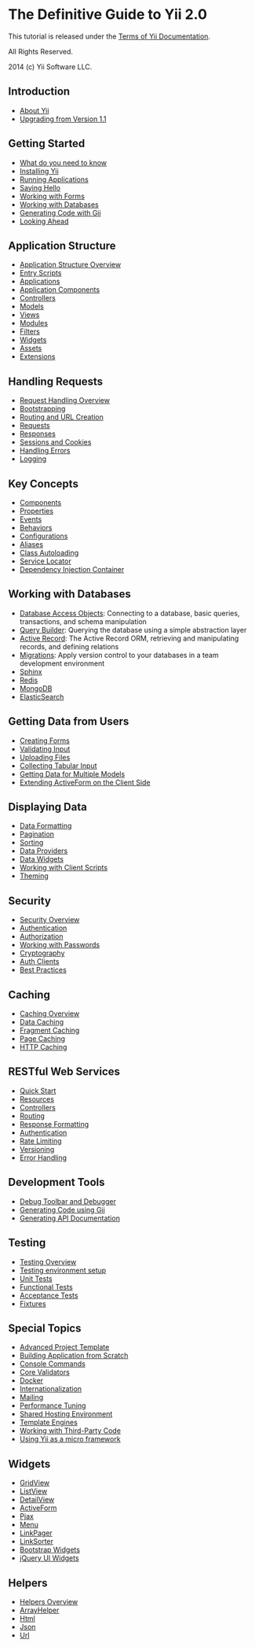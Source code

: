 The Definitive Guide to Yii 2.0
===============================

This tutorial is released under the [Terms of Yii Documentation](https://www.yiiframework.com/doc/terms/).

All Rights Reserved.

2014 (c) Yii Software LLC.


Introduction
------------

* [About Yii](intro-yii.md)
* [Upgrading from Version 1.1](intro-upgrade-from-v1.md)


Getting Started
---------------

* [What do you need to know](start-prerequisites.md)
* [Installing Yii](start-installation.md)
* [Running Applications](start-workflow.md)
* [Saying Hello](start-hello.md)
* [Working with Forms](start-forms.md)
* [Working with Databases](start-databases.md)
* [Generating Code with Gii](start-gii.md)
* [Looking Ahead](start-looking-ahead.md)


Application Structure
---------------------

* [Application Structure Overview](structure-overview.md)
* [Entry Scripts](structure-entry-scripts.md)
* [Applications](structure-applications.md)
* [Application Components](structure-application-components.md)
* [Controllers](structure-controllers.md)
* [Models](structure-models.md)
* [Views](structure-views.md)
* [Modules](structure-modules.md)
* [Filters](structure-filters.md)
* [Widgets](structure-widgets.md)
* [Assets](structure-assets.md)
* [Extensions](structure-extensions.md)


Handling Requests
-----------------

* [Request Handling Overview](runtime-overview.md)
* [Bootstrapping](runtime-bootstrapping.md)
* [Routing and URL Creation](runtime-routing.md)
* [Requests](runtime-requests.md)
* [Responses](runtime-responses.md)
* [Sessions and Cookies](runtime-sessions-cookies.md)
* [Handling Errors](runtime-handling-errors.md)
* [Logging](runtime-logging.md)


Key Concepts
------------

* [Components](concept-components.md)
* [Properties](concept-properties.md)
* [Events](concept-events.md)
* [Behaviors](concept-behaviors.md)
* [Configurations](concept-configurations.md)
* [Aliases](concept-aliases.md)
* [Class Autoloading](concept-autoloading.md)
* [Service Locator](concept-service-locator.md)
* [Dependency Injection Container](concept-di-container.md)


Working with Databases
----------------------

* [Database Access Objects](db-dao.md): Connecting to a database, basic queries, transactions, and schema manipulation
* [Query Builder](db-query-builder.md): Querying the database using a simple abstraction layer
* [Active Record](db-active-record.md): The Active Record ORM, retrieving and manipulating records, and defining relations
* [Migrations](db-migrations.md): Apply version control to your databases in a team development environment
* [Sphinx](https://www.yiiframework.com/extension/yiisoft/yii2-sphinx/doc/guide)
* [Redis](https://www.yiiframework.com/extension/yiisoft/yii2-redis/doc/guide)
* [MongoDB](https://www.yiiframework.com/extension/yiisoft/yii2-mongodb/doc/guide)
* [ElasticSearch](https://www.yiiframework.com/extension/yiisoft/yii2-elasticsearch/doc/guide)


Getting Data from Users
-----------------------

* [Creating Forms](input-forms.md)
* [Validating Input](input-validation.md)
* [Uploading Files](input-file-upload.md)
* [Collecting Tabular Input](input-tabular-input.md)
* [Getting Data for Multiple Models](input-multiple-models.md)
* [Extending ActiveForm on the Client Side](input-form-javascript.md)


Displaying Data
---------------

* [Data Formatting](output-formatting.md)
* [Pagination](output-pagination.md)
* [Sorting](output-sorting.md)
* [Data Providers](output-data-providers.md)
* [Data Widgets](output-data-widgets.md)
* [Working with Client Scripts](output-client-scripts.md)
* [Theming](output-theming.md)


Security
--------

* [Security Overview](security-overview.md)
* [Authentication](security-authentication.md)
* [Authorization](security-authorization.md)
* [Working with Passwords](security-passwords.md)
* [Cryptography](security-cryptography.md)
* [Auth Clients](https://www.yiiframework.com/extension/yiisoft/yii2-authclient/doc/guide)
* [Best Practices](security-best-practices.md)


Caching
-------

* [Caching Overview](caching-overview.md)
* [Data Caching](caching-data.md)
* [Fragment Caching](caching-fragment.md)
* [Page Caching](caching-page.md)
* [HTTP Caching](caching-http.md)


RESTful Web Services
--------------------

* [Quick Start](rest-quick-start.md)
* [Resources](rest-resources.md)
* [Controllers](rest-controllers.md)
* [Routing](rest-routing.md)
* [Response Formatting](rest-response-formatting.md)
* [Authentication](rest-authentication.md)
* [Rate Limiting](rest-rate-limiting.md)
* [Versioning](rest-versioning.md)
* [Error Handling](rest-error-handling.md)


Development Tools
-----------------

* [Debug Toolbar and Debugger](https://www.yiiframework.com/extension/yiisoft/yii2-debug/doc/guide)
* [Generating Code using Gii](https://www.yiiframework.com/extension/yiisoft/yii2-gii/doc/guide)
* [Generating API Documentation](https://www.yiiframework.com/extension/yiisoft/yii2-apidoc)


Testing
-------

* [Testing Overview](test-overview.md)
* [Testing environment setup](test-environment-setup.md)
* [Unit Tests](test-unit.md)
* [Functional Tests](test-functional.md)
* [Acceptance Tests](test-acceptance.md)
* [Fixtures](test-fixtures.md)


Special Topics
--------------

* [Advanced Project Template](https://www.yiiframework.com/extension/yiisoft/yii2-app-advanced/doc/guide)
* [Building Application from Scratch](tutorial-start-from-scratch.md)
* [Console Commands](tutorial-console.md)
* [Core Validators](tutorial-core-validators.md)
* [Docker](tutorial-docker.md)
* [Internationalization](tutorial-i18n.md)
* [Mailing](tutorial-mailing.md)
* [Performance Tuning](tutorial-performance-tuning.md)
* [Shared Hosting Environment](tutorial-shared-hosting.md)
* [Template Engines](tutorial-template-engines.md)
* [Working with Third-Party Code](tutorial-yii-integration.md)
* [Using Yii as a micro framework](tutorial-yii-as-micro-framework.md)


Widgets
-------

* [GridView](https://www.yiiframework.com/doc-2.0/yii-grid-gridview.html)
* [ListView](https://www.yiiframework.com/doc-2.0/yii-widgets-listview.html)
* [DetailView](https://www.yiiframework.com/doc-2.0/yii-widgets-detailview.html)
* [ActiveForm](https://www.yiiframework.com/doc-2.0/guide-input-forms.html#activerecord-based-forms-activeform)
* [Pjax](https://www.yiiframework.com/doc-2.0/yii-widgets-pjax.html)
* [Menu](https://www.yiiframework.com/doc-2.0/yii-widgets-menu.html)
* [LinkPager](https://www.yiiframework.com/doc-2.0/yii-widgets-linkpager.html)
* [LinkSorter](https://www.yiiframework.com/doc-2.0/yii-widgets-linksorter.html)
* [Bootstrap Widgets](https://www.yiiframework.com/extension/yiisoft/yii2-bootstrap/doc/guide)
* [jQuery UI Widgets](https://www.yiiframework.com/extension/yiisoft/yii2-jui/doc/guide)


Helpers
-------

* [Helpers Overview](helper-overview.md)
* [ArrayHelper](helper-array.md)
* [Html](helper-html.md)
* [Json](helper-json.md)
* [Url](helper-url.md)


